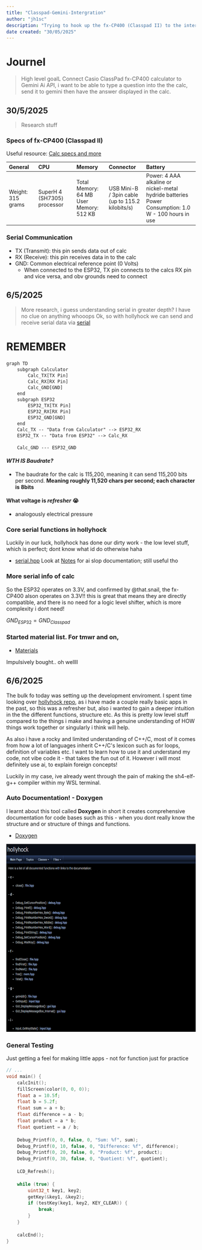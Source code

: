 ```yaml
---
title: "Classpad-Gemini-Intergration"
author: "jh1sc"
description: "Trying to hook up the fx-CP400 (Classpad II) to the internet and more over connect it to Googles Gemini Ai through it's API"
date created: "30/05/2025" 
---
```

# Journel
> High level goalL Connect Casio ClassPad fx-CP400 calculator to Gemini Ai API, i want to be able to type a question into the the calc, send it to gemini then have the answer displayed in the calc.

## 30/5/2025
> Research stuff

### Specs of fx-CP400 (Classpad II) 
Useful resource: [Calc specs and more](https://classpaddev.github.io/)

| General          | CPU                            | Memory                      | Connector                                         | Battery                                                                 |
| :--------------- | :----------------------------- | :-------------------------- | :------------------------------------------------ | :---------------------------------------------------------------------- |
| Weight: 315 grams | SuperH 4 (SH7305) processor | Total Memory: 64 MB<br>User Memory: 512 KB | USB Mini-B / 3pin cable<br>(up to 115.2 kilobits/s) | Power: 4 AAA alkaline or<br>nickel-metal hydride batteries<br>Power Consumption: 1.0 W - 100 hours in use |

### Serial Communication 
  * TX (Transmit): this pin sends data out of calc 
  * RX (Receive): this pin receives data in to the calc
  * GND: Common electrical reference point (0 Volts) 
    - When connected to the ESP32, TX pin connects to the calcs RX pin and vice versa, and obv grounds need to connect

## 6/5/2025
> More research, i guess understanding serial in greater depth? I have no clue on anything whooops
Ok, so with hollyhock we can send and receive serial data via [serial](https://github.com/SnailMath/hollyhock-2/blob/master/sdk/include/sdk/os/serial.hpp)

# REMEMBER 
```mermaid
graph TD
    subgraph Calculator
        Calc_TX[TX Pin]
        Calc_RX[RX Pin]
        Calc_GND[GND]
    end
    subgraph ESP32
        ESP32_TX[TX Pin]
        ESP32_RX[RX Pin]
        ESP32_GND[GND]
    end
    Calc_TX -- "Data from Calculator" --> ESP32_RX
    ESP32_TX -- "Data from ESP32" --> Calc_RX

    Calc_GND --- ESP32_GND
```

#### *WTH IS Baudrate?*
* The baudrate for the calc is 115,200, meaning it can send 115,200 bits per second. **Meaning roughly 11,520 chars per second; each character is 8bits**

#### What voltage is *refresher* 😭
* analogously electrical pressure

### Core serial functions in hollyhock
Luckily in our luck, hollyhock has done our dirty work - the low level stuff, which is perfect; dont know what id do otherwise haha
* [serial.hpp](hollyhock-2/sdk/include/sdk/os/serial.hpp) Look at [Notes](notes/SpoonFedBasicSerialControl.md) for ai slop documentation; still useful tho


### More serial info of calc
So the ESP32 operates on 3.3V, and confirmed by @that.snail, the fx-CP400 alson operates on 3.3V!!
this is great that means they are directly compatible, and there is no need for a logic level shifter, which is more complexity i dont need!

$GND_{ESP32} = GND_{Classpad}$

### Started material list. For tmwr and on, 
* [Materials](Notes/Materials.md)

Impulsively bought.. oh wellll

## 6/6/2025
The bulk fo today was setting up the development enviroment.
I spent time looking over [hollyhock repo](https://github.com/SnailMath/hollyhock-2), as i have made a couple really basic apps in the past, so this was a refresher but, also i wanted to gain a deeper intuition in the the different functions, structure etc. As this is pretty low level stuff compared to the things i make and having a genuine understanding of HOW things work together or singularly i think will help. 

As also i have a rocky and limited understanding of C++/C, most of it comes from how a lot of languages inherit C++/C's lexicon such as for loops, definition of variables etc. I want to learn how to use it and understand my code, not vibe code it - that takes the fun out of it. However i will most definitely use ai, to explain foreign concepts!

Luckily in my case, ive already went through the pain of making the sh4-elf-g++ compiler within my WSL terminal. 

### Auto Documentation! - Doxygen 
I learnt about this tool called **Doxygen** in short it creates comprehensive documentation for code bases such as this - when you dont really know the structure and or structure of things and functions. 
* [Doxygen](https://www.doxygen.nl/index.html)


<img src="Notes/doxygenHH.png" alt="Hollyhock/Doxygen" width="600" height="500">


### General Testing
Just getting a feel for making little apps - not for function just for practice

```cpp
// ...
void main() {
    calcInit(); 
    fillScreen(color(0, 0, 0));
    float a = 10.5f;
    float b = 5.2f;
    float sum = a + b;
    float difference = a - b;
    float product = a * b;
    float quotient = a / b;

    Debug_Printf(0, 0, false, 0, "Sum: %f", sum);
    Debug_Printf(0, 10, false, 0, "Difference: %f", difference);
    Debug_Printf(0, 20, false, 0, "Product: %f", product);
    Debug_Printf(0, 30, false, 0, "Quotient: %f", quotient);

    LCD_Refresh();
    
    while (true) {
        uint32_t key1, key2;
        getKey(&key1, &key2);
        if (testKey(key1, key2, KEY_CLEAR)) {
            break;
        }
    }
    
    calcEnd();
}
```